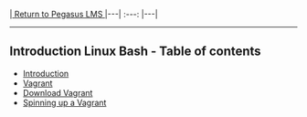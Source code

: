 |<a href="https://github.com/ccoovrey/pegasus_lms/blob/master/README.md" rel="Return to Course Introduction"> Return to Pegasus LMS </a>
|---|  :---:  |---|

---

## Introduction Linux Bash - Table of contents

* [Introduction](README.md)
* [Vagrant](01_Introduction.md)
* [Download Vagrant](02_download_vagrant.md)
* [Spinning up a Vagrant](03_spinning_up_vagrant.md)
  
